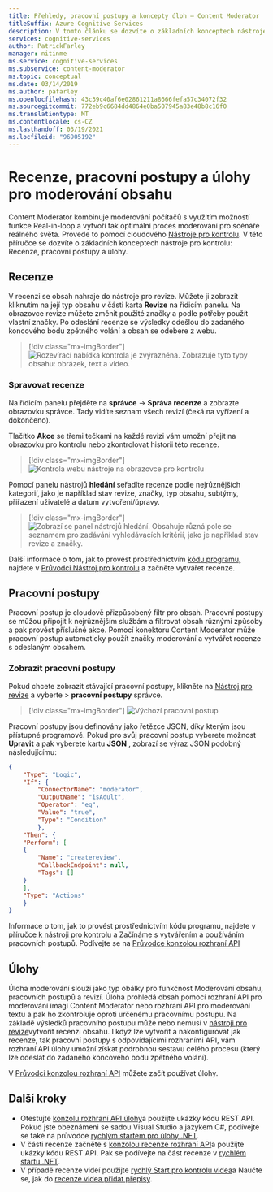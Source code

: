 ```yaml
---
title: Přehledy, pracovní postupy a koncepty úloh – Content Moderator
titleSuffix: Azure Cognitive Services
description: V tomto článku se dozvíte o základních konceptech nástroje pro kontrolu. Recenze, pracovní postupy a úlohy.
services: cognitive-services
author: PatrickFarley
manager: nitinme
ms.service: cognitive-services
ms.subservice: content-moderator
ms.topic: conceptual
ms.date: 03/14/2019
ms.author: pafarley
ms.openlocfilehash: 43c39c40af6e02861211a8666fefa57c34072f32
ms.sourcegitcommit: 772eb9c6684dd4864e0ba507945a83e48b8c16f0
ms.translationtype: MT
ms.contentlocale: cs-CZ
ms.lasthandoff: 03/19/2021
ms.locfileid: "96905192"
---
```

# <a name="content-moderation-reviews-workflows-and-jobs"></a>Recenze, pracovní postupy a úlohy pro moderování obsahu

Content Moderator kombinuje moderování počítačů s využitím možností funkce Real-in-loop a vytvoří tak optimální proces moderování pro scénáře reálného světa. Provede to pomocí cloudového [Nástroje pro kontrolu](https://contentmoderator.cognitive.microsoft.com). V této příručce se dozvíte o základních konceptech nástroje pro kontrolu: Recenze, pracovní postupy a úlohy.

## <a name="reviews"></a>Recenze

V recenzi se obsah nahraje do nástroje pro revize. Můžete ji zobrazit kliknutím na její typ obsahu v části karta **Revize** na řídicím panelu. Na obrazovce revize můžete změnit použité značky a podle potřeby použít vlastní značky. Po odeslání recenze se výsledky odešlou do zadaného koncového bodu zpětného volání a obsah se odebere z webu.

> [!div class="mx-imgBorder"]
> ![Rozevírací nabídka kontrola je zvýrazněna. Zobrazuje tyto typy obsahu: obrázek, text a video.](./Review-Tool-user-Guide/images/review-tab.png)

### <a name="manage-reviews"></a>Spravovat recenze

Na řídicím panelu přejděte na **správce**  ->  **Správa recenze** a zobrazte obrazovku správce. Tady vidíte seznam všech revizí (čeká na vyřízení a dokončeno).

Tlačítko **Akce** se třemi tečkami na každé revizi vám umožní přejít na obrazovku pro kontrolu nebo zkontrolovat historii této recenze.

> [!div class="mx-imgBorder"]
> ![Kontrola webu nástroje na obrazovce pro kontrolu](./Review-Tool-user-Guide/images/manage-reviews.png)

Pomocí panelu nástrojů **hledání** seřadíte recenze podle nejrůznějších kategorií, jako je například stav revize, značky, typ obsahu, subtýmy, přiřazení uživatelé a datum vytvoření/úpravy.

> [!div class="mx-imgBorder"]
> ![Zobrazí se panel nástrojů hledání. Obsahuje různá pole se seznamem pro zadávání vyhledávacích kritérií, jako je například stav revize a značky.](./Review-Tool-user-Guide/images/review-search.png)

Další informace o tom, jak to provést prostřednictvím [kódu programu,](./try-review-api-review.md) najdete v [Průvodci Nástroj pro kontrolu](./review-tool-user-guide/review-moderated-images.md) a začněte vytvářet recenze.

## <a name="workflows"></a>Pracovní postupy

Pracovní postup je cloudově přizpůsobený filtr pro obsah. Pracovní postupy se můžou připojit k nejrůznějším službám a filtrovat obsah různými způsoby a pak provést příslušné akce. Pomocí konektoru Content Moderator může pracovní postup automaticky použít značky moderování a vytvářet recenze s odeslaným obsahem.

### <a name="view-workflows"></a>Zobrazit pracovní postupy

Pokud chcete zobrazit stávající pracovní postupy, klikněte na [Nástroj pro revize](https://contentmoderator.cognitive.microsoft.com/) a vyberte   >  **pracovní postupy** správce.

> [!div class="mx-imgBorder"]
> ![Výchozí pracovní postup](images/default-workflow-list.png)

Pracovní postupy jsou definovány jako řetězce JSON, díky kterým jsou přístupné programově. Pokud pro svůj pracovní postup vyberete možnost **Upravit** a pak vyberete kartu **JSON** , zobrazí se výraz JSON podobný následujícímu:

```json
{
    "Type": "Logic",
    "If": {
        "ConnectorName": "moderator",
        "OutputName": "isAdult",
        "Operator": "eq",
        "Value": "true",
        "Type": "Condition"
        },
    "Then": {
    "Perform": [
    {
        "Name": "createreview",
        "CallbackEndpoint": null,
        "Tags": []
    }
    ],
    "Type": "Actions"
    }
}
```

Informace o tom, jak to provést prostřednictvím kódu programu, najdete v [příručce k nástroji pro kontrolu](./review-tool-user-guide/workflows.md) a Začínáme s vytvářením a používáním pracovních postupů. Podívejte se na [Průvodce konzolou rozhraní API](./try-review-api-workflow.md)

## <a name="jobs"></a>Úlohy

Úloha moderování slouží jako typ obálky pro funkčnost Moderování obsahu, pracovních postupů a revizí. Úloha prohledá obsah pomocí rozhraní API pro moderování imagí Content Moderator nebo rozhraní API pro moderování textu a pak ho zkontroluje oproti určenému pracovnímu postupu. Na základě výsledků pracovního postupu může nebo nemusí v [nástroji pro revize](./review-tool-user-guide/human-in-the-loop.md)vytvořit recenzi obsahu. I když lze vytvořit a nakonfigurovat jak recenze, tak pracovní postupy s odpovídajícími rozhraními API, vám rozhraní API úlohy umožní získat podrobnou sestavu celého procesu (který lze odeslat do zadaného koncového bodu zpětného volání).

V [Průvodci konzolou rozhraní API](./try-review-api-job.md) můžete začít používat úlohy.

## <a name="next-steps"></a>Další kroky

* Otestujte [konzolu rozhraní API úlohy](try-review-api-job.md)a použijte ukázky kódu REST API. Pokud jste obeznámeni se sadou Visual Studio a jazykem C#, podívejte se také na průvodce [rychlým startem pro úlohy .NET](moderation-jobs-quickstart-dotnet.md). 
* V části recenze začněte s [konzolou recenze rozhraní API](try-review-api-review.md)a použijte ukázky kódu REST API. Pak se podívejte na část recenze v [rychlém startu .NET](./client-libraries.md?pivots=programming-language-csharp%253fpivots%253dprogramming-language-csharp).
* V případě recenze videí použijte [rychlý Start pro kontrolu videa](video-reviews-quickstart-dotnet.md)a Naučte se, jak do [recenze videa přidat přepisy](video-transcript-reviews-quickstart-dotnet.md).